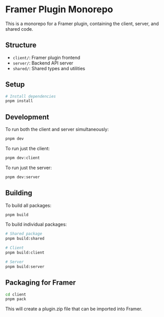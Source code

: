 # Framer Plugin Monorepo

This is a monorepo for a Framer plugin, containing the client, server, and shared code.

## Structure

- `client/`: Framer plugin frontend
- `server/`: Backend API server
- `shared/`: Shared types and utilities

## Setup

```bash
# Install dependencies
pnpm install
```

## Development

To run both the client and server simultaneously:

```bash
pnpm dev
```

To run just the client:

```bash
pnpm dev:client
```

To run just the server:

```bash
pnpm dev:server
```

## Building

To build all packages:

```bash
pnpm build
```

To build individual packages:

```bash
# Shared package
pnpm build:shared

# Client
pnpm build:client

# Server
pnpm build:server
```

## Packaging for Framer

```bash
cd client
pnpm pack
```

This will create a plugin.zip file that can be imported into Framer.
